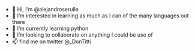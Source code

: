 - 👋 Hi, I’m @alejandroserulle
- 👀 I’m interested in learning as much as I can of the many languages out there
- 🌱 I’m currently learning python
- 💞️ I’m looking to collaborate on anything I could be use of
- 📫 find me on twitter @_DonTitti

<!---
alejandroserulle/alejandroserulle is a ✨ special ✨ repository because its `README.md` (this file) appears on your GitHub profile.
You can click the Preview link to take a look at your changes.
--->
